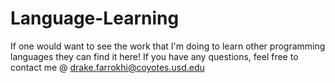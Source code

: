 # Language-Learning
If one would want to see the work that I'm doing to learn other programming languages they can find it here!
If you have any questions, feel free to contact me @ drake.farrokhi@coyotes.usd.edu
